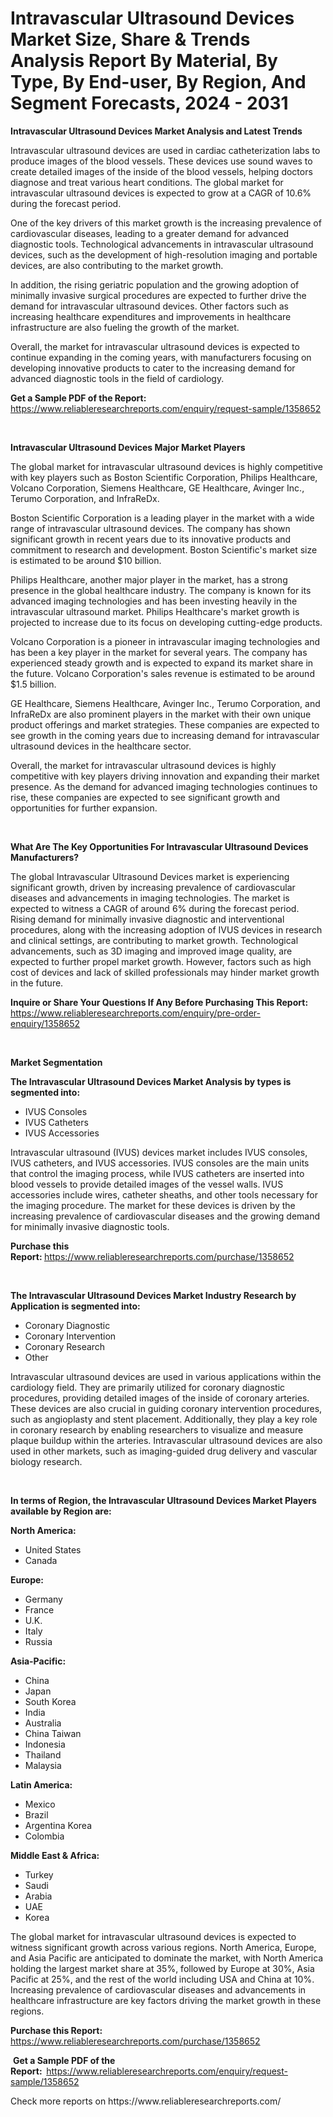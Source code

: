 <p><h1>Intravascular Ultrasound Devices Market Size, Share & Trends Analysis Report By Material, By Type, By End-user, By Region, And Segment Forecasts, 2024 - 2031</h1></p><p><strong>Intravascular Ultrasound Devices Market Analysis and Latest Trends</strong></p>
<p><p>Intravascular ultrasound devices are used in cardiac catheterization labs to produce images of the blood vessels. These devices use sound waves to create detailed images of the inside of the blood vessels, helping doctors diagnose and treat various heart conditions. The global market for intravascular ultrasound devices is expected to grow at a CAGR of 10.6% during the forecast period.</p><p>One of the key drivers of this market growth is the increasing prevalence of cardiovascular diseases, leading to a greater demand for advanced diagnostic tools. Technological advancements in intravascular ultrasound devices, such as the development of high-resolution imaging and portable devices, are also contributing to the market growth.</p><p>In addition, the rising geriatric population and the growing adoption of minimally invasive surgical procedures are expected to further drive the demand for intravascular ultrasound devices. Other factors such as increasing healthcare expenditures and improvements in healthcare infrastructure are also fueling the growth of the market.</p><p>Overall, the market for intravascular ultrasound devices is expected to continue expanding in the coming years, with manufacturers focusing on developing innovative products to cater to the increasing demand for advanced diagnostic tools in the field of cardiology.</p></p>
<p><strong>Get a Sample PDF of the Report:&nbsp;</strong> <a href="https://www.reliableresearchreports.com/enquiry/request-sample/1358652">https://www.reliableresearchreports.com/enquiry/request-sample/1358652</a></p>
<p>&nbsp;</p>
<p><strong>Intravascular Ultrasound Devices Major Market Players</strong></p>
<p><p>The global market for intravascular ultrasound devices is highly competitive with key players such as Boston Scientific Corporation, Philips Healthcare, Volcano Corporation, Siemens Healthcare, GE Healthcare, Avinger Inc., Terumo Corporation, and InfraReDx.</p><p>Boston Scientific Corporation is a leading player in the market with a wide range of intravascular ultrasound devices. The company has shown significant growth in recent years due to its innovative products and commitment to research and development. Boston Scientific's market size is estimated to be around $10 billion.</p><p>Philips Healthcare, another major player in the market, has a strong presence in the global healthcare industry. The company is known for its advanced imaging technologies and has been investing heavily in the intravascular ultrasound market. Philips Healthcare's market growth is projected to increase due to its focus on developing cutting-edge products.</p><p>Volcano Corporation is a pioneer in intravascular imaging technologies and has been a key player in the market for several years. The company has experienced steady growth and is expected to expand its market share in the future. Volcano Corporation's sales revenue is estimated to be around $1.5 billion.</p><p>GE Healthcare, Siemens Healthcare, Avinger Inc., Terumo Corporation, and InfraReDx are also prominent players in the market with their own unique product offerings and market strategies. These companies are expected to see growth in the coming years due to increasing demand for intravascular ultrasound devices in the healthcare sector.</p><p>Overall, the market for intravascular ultrasound devices is highly competitive with key players driving innovation and expanding their market presence. As the demand for advanced imaging technologies continues to rise, these companies are expected to see significant growth and opportunities for further expansion.</p></p>
<p>&nbsp;</p>
<p><strong>What Are The Key Opportunities For Intravascular Ultrasound Devices Manufacturers?</strong></p>
<p><p>The global Intravascular Ultrasound Devices market is experiencing significant growth, driven by increasing prevalence of cardiovascular diseases and advancements in imaging technologies. The market is expected to witness a CAGR of around 6% during the forecast period. Rising demand for minimally invasive diagnostic and interventional procedures, along with the increasing adoption of IVUS devices in research and clinical settings, are contributing to market growth. Technological advancements, such as 3D imaging and improved image quality, are expected to further propel market growth. However, factors such as high cost of devices and lack of skilled professionals may hinder market growth in the future.</p></p>
<p><strong>Inquire or Share Your Questions If Any Before Purchasing This Report:</strong> <a href="https://www.reliableresearchreports.com/enquiry/pre-order-enquiry/1358652">https://www.reliableresearchreports.com/enquiry/pre-order-enquiry/1358652</a></p>
<p>&nbsp;</p>
<p><strong>Market Segmentation</strong></p>
<p><strong>The Intravascular Ultrasound Devices Market Analysis by types is segmented into:</strong></p>
<p><ul><li>IVUS Consoles</li><li>IVUS Catheters</li><li>IVUS Accessories</li></ul></p>
<p><p>Intravascular ultrasound (IVUS) devices market includes IVUS consoles, IVUS catheters, and IVUS accessories. IVUS consoles are the main units that control the imaging process, while IVUS catheters are inserted into blood vessels to provide detailed images of the vessel walls. IVUS accessories include wires, catheter sheaths, and other tools necessary for the imaging procedure. The market for these devices is driven by the increasing prevalence of cardiovascular diseases and the growing demand for minimally invasive diagnostic tools.</p></p>
<p><strong>Purchase this Report:&nbsp;</strong><a href="https://www.reliableresearchreports.com/purchase/1358652">https://www.reliableresearchreports.com/purchase/1358652</a></p>
<p>&nbsp;</p>
<p><strong>The Intravascular Ultrasound Devices Market Industry Research by Application is segmented into:</strong></p>
<p><ul><li>Coronary Diagnostic</li><li>Coronary Intervention</li><li>Coronary Research</li><li>Other</li></ul></p>
<p><p>Intravascular ultrasound devices are used in various applications within the cardiology field. They are primarily utilized for coronary diagnostic procedures, providing detailed images of the inside of coronary arteries. These devices are also crucial in guiding coronary intervention procedures, such as angioplasty and stent placement. Additionally, they play a key role in coronary research by enabling researchers to visualize and measure plaque buildup within the arteries. Intravascular ultrasound devices are also used in other markets, such as imaging-guided drug delivery and vascular biology research.</p></p>
<p>&nbsp;</p>
<p><strong>In terms of Region, the Intravascular Ultrasound Devices Market Players available by Region are:</strong></p>
<p>
    <p> <strong> North America: </strong>
        <ul>
            <li>United States</li>
            <li>Canada</li>
        </ul>
        </p> 
    <p> <strong> Europe: </strong>
        <ul>
            <li>Germany</li>
            <li>France</li>
            <li>U.K.</li>
            <li>Italy</li>
            <li>Russia</li>
        </ul>
        </p> 
    <p> <strong> Asia-Pacific: </strong>
        <ul>
            <li>China</li>
            <li>Japan</li>
            <li>South Korea</li>
            <li>India</li>
            <li>Australia</li>
            <li>China Taiwan</li>
            <li>Indonesia</li>
            <li>Thailand</li>
            <li>Malaysia</li>
        </ul>
        </p> 
    <p> <strong> Latin America: </strong>
        <ul>
            <li>Mexico</li>
            <li>Brazil</li>
            <li>Argentina Korea</li>
            <li>Colombia</li>
        </ul>
        </p> 
    <p> <strong> Middle East & Africa: </strong>
        <ul>
            <li>Turkey</li>
            <li>Saudi</li>
            <li>Arabia</li>
            <li>UAE</li>
            <li>Korea</li>
        </ul>
    </p>
    </p>
<p><p>The global market for intravascular ultrasound devices is expected to witness significant growth across various regions. North America, Europe, and Asia Pacific are anticipated to dominate the market, with North America holding the largest market share at 35%, followed by Europe at 30%, Asia Pacific at 25%, and the rest of the world including USA and China at 10%. Increasing prevalence of cardiovascular diseases and advancements in healthcare infrastructure are key factors driving the market growth in these regions.</p></p>
<p><strong>Purchase this Report: </strong><a href="https://www.reliableresearchreports.com/purchase/1358652">https://www.reliableresearchreports.com/purchase/1358652</a></p>
<p>&nbsp;<strong>Get a Sample PDF of the Report:&nbsp;&nbsp;</strong><a href="https://www.reliableresearchreports.com/enquiry/request-sample/1358652">https://www.reliableresearchreports.com/enquiry/request-sample/1358652</a></p>
<p><strong></strong></p>
<p>Check more reports on https://www.reliableresearchreports.com/</p>